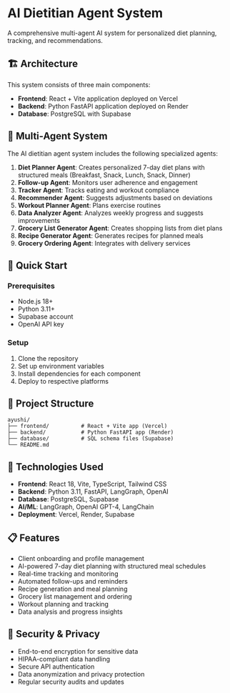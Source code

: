 # AI Dietitian Agent System

A comprehensive multi-agent AI system for personalized diet planning, tracking, and recommendations.

## 🏗️ Architecture

This system consists of three main components:
- **Frontend**: React + Vite application deployed on Vercel
- **Backend**: Python FastAPI application deployed on Render
- **Database**: PostgreSQL with Supabase

## 🤖 Multi-Agent System

The AI dietitian agent system includes the following specialized agents:

1. **Diet Planner Agent**: Creates personalized 7-day diet plans with structured meals (Breakfast, Snack, Lunch, Snack, Dinner)
2. **Follow-up Agent**: Monitors user adherence and engagement
3. **Tracker Agent**: Tracks eating and workout compliance
4. **Recommender Agent**: Suggests adjustments based on deviations
5. **Workout Planner Agent**: Plans exercise routines
6. **Data Analyzer Agent**: Analyzes weekly progress and suggests improvements
7. **Grocery List Generator Agent**: Creates shopping lists from diet plans
8. **Recipe Generator Agent**: Generates recipes for planned meals
9. **Grocery Ordering Agent**: Integrates with delivery services

## 🚀 Quick Start

### Prerequisites
- Node.js 18+
- Python 3.11+
- Supabase account
- OpenAI API key

### Setup
1. Clone the repository
2. Set up environment variables
3. Install dependencies for each component
4. Deploy to respective platforms

## 📁 Project Structure

```
ayushi/
├── frontend/          # React + Vite app (Vercel)
├── backend/           # Python FastAPI app (Render)
├── database/          # SQL schema files (Supabase)
└── README.md
```

## 🔧 Technologies Used

- **Frontend**: React 18, Vite, TypeScript, Tailwind CSS
- **Backend**: Python 3.11, FastAPI, LangGraph, OpenAI
- **Database**: PostgreSQL, Supabase
- **AI/ML**: LangGraph, OpenAI GPT-4, LangChain
- **Deployment**: Vercel, Render, Supabase

## 📋 Features

- Client onboarding and profile management
- AI-powered 7-day diet planning with structured meal schedules
- Real-time tracking and monitoring
- Automated follow-ups and reminders
- Recipe generation and meal planning
- Grocery list management and ordering
- Workout planning and tracking
- Data analysis and progress insights

## 🔐 Security & Privacy

- End-to-end encryption for sensitive data
- HIPAA-compliant data handling
- Secure API authentication
- Data anonymization and privacy protection
- Regular security audits and updates

